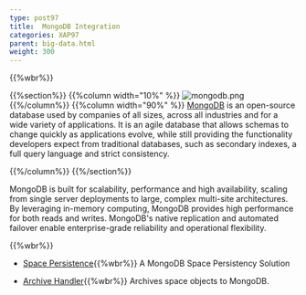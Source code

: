 ```yaml
---
type: post97
title:  MongoDB Integration
categories: XAP97
parent: big-data.html
weight: 300
---
```




{{%wbr%}}

{{%section%}}
{{%column width="10%" %}}
![mongodb.png](/attachment_files/subject/mongodb.png)
{{%/column%}}
{{%column width="90%" %}}
[MongoDB](http://www.mongodb.com/) is an open-source database used by companies of all sizes, across all industries and for a wide variety of applications. It is an agile database that allows schemas to change quickly as applications evolve, while still providing the functionality developers expect from traditional databases, such as secondary indexes, a full query language and strict consistency.

{{%/column%}}
{{%/section%}}

MongoDB is built for scalability, performance and high availability, scaling from single server deployments to large, complex multi-site architectures. By leveraging in-memory computing, MongoDB provides high performance for both reads and writes. MongoDB's native replication and automated failover enable enterprise-grade reliability and operational flexibility.

{{%wbr%}}


- [Space Persistence](./mongodb-space-persistency.html){{%wbr%}}
A MongoDB Space Persistency Solution

- [Archive Handler](./mongodb-archive-operation-handler.html){{%wbr%}}
Archives space objects to MongoDB.



